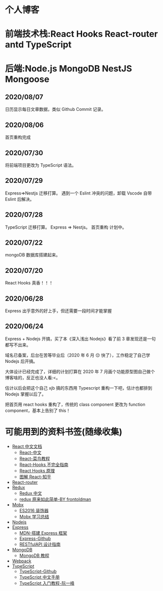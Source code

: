 # 个人博客

# 前端技术栈:React Hooks React-router antd TypeScript

# 后端:Node.js MongoDB NestJS Mongoose

## 2020/08/07

日历显示每日文章数据，类似 Github Commit 记录。

## 2020/08/06

首页重构完成

## 2020/07/30

将前端项目更改为 TypeScript 语法。

## 2020/07/29

Express=>Nestjs 迁移打算。
遇到一个 Eslint 冲突的问题，卸载 Vscode 自带 Eslint 后解决。

## 2020/07/28

TypeScript 迁移打算。
Express => Nestjs。
首页重构 计划中。

## 2020/07/22

mongoDB 数据库搭建起来。

## 2020/07/20

React Hooks 真香！！！

## 2020/06/28

Express 出乎意外的好上手，但还需要一段时间才能掌握

## 2020/06/24

Express + Nodejs 开搞，买了本《深入浅出 Nodejs》看了前 3 章发现还是一句都写不出来。

域名已备案，后台在苦等毕业后（2020 年 6 月 😔 快了），工作稳定了自己学 Nodejs 后开搞。

大体设计已经完成了，详细的计划打算在 2020 年 7 月画个功能原型图自己做个博客啥的，反正也没人看:<。

估计以后会把这个自己 xjb 搞的东西用 Typescript 重构一下吧，估计也都排到 Nodejs 掌握以后了。

把首页用 react hooks 重构了，传统的 class component 更改为 function component，基本上告别了 this！

# 可能用到的资料书签(随缘收集)

- [React 中文文档](https://react.docschina.org/)
  - [React-中文](http://caibaojian.com/react/)
  - [React-菜鸟教程](https://www.runoob.com/react/react-tutorial.html)
  - [React-Hooks 不完全指南](https://segmentfault.com/a/1190000019223106)
  - [React Hooks 原理](https://github.com/brickspert/blog/issues/26)
  - [图解 React-知乎](https://zhuanlan.zhihu.com/p/39658720)
- [React-router](https://reacttraining.com/react-router/web/guides/quick-start)
- [Redux](redux.js.org)
  - [Redux 中文](https://cn.redux.js.org/)
  - [redux 原来如此简单-BY frontoldman](https://segmentfault.com/a/1190000016311891)
- [Mobx](https://cn.mobx.js.org)
  - [ES2016 装饰器](https://github.com/tc39/proposal-decorators)
  - [Mobx 学习总结](https://segmentfault.com/a/1190000013810512)
- [Nodejs](http://nodejs.cn/api/)
- [Express](https://www.expressjs.com.cn/)
  - [MDN-搭建 Express 框架](https://developer.mozilla.org/zh-CN/docs/Learn/Server-side/Express_Nodejs/skeleton_website)
  - [Express-Github](https://github.com/expressjs/express)
  - [RESTfulAPI 设计指南](http://www.ruanyifeng.com/blog/2014/05/restful_api.html)
- [MongoDB](https://www.mongodb.com/)
  - [MongoDB 教程](https://www.runoob.com/mongodb/mongodb-tutorial.html)
- [Webpack](https://www.jianshu.com/p/42e11515c10f)
- [TypeScript](https://www.tslang.cn/docs/home.html)
  - [TypeScript-Github](https://github.com/Microsoft/TypeScript)
  - [TypeScript 中文手册](https://typescript.bootcss.com/)
  - [TypeScript 入门教程-阮一峰](https://ts.xcatliu.com/)
